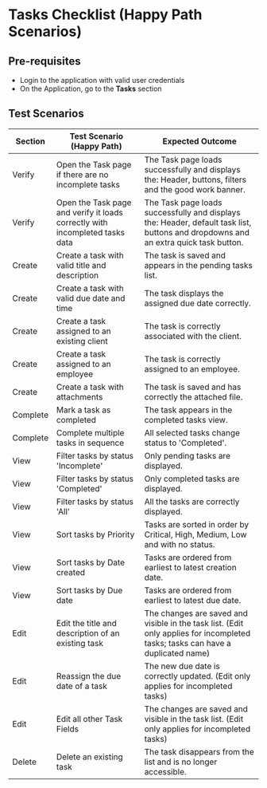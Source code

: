 # Tasks Checklist (Happy Path Scenarios)

## Pre-requisites
- Login to the application with valid user credentials  
- On the Application, go to the **Tasks** section  


## Test Scenarios

| Section | Test Scenario (Happy Path) | Expected Outcome |
|-------------------|----------------------------|------------------|
| Verify   | Open the Task page if there are no incomplete tasks | The Task page loads successfully and displays the: Header, buttons, filters and the good work banner. |
| Verify   | Open the Task page and verify it loads correctly with incompleted tasks data | The Task page loads successfully and displays the: Header, default task list, buttons and dropdowns and an extra quick task button. |
| Create   | Create a task with valid title and description | The task is saved and appears in the pending tasks list. |
| Create   | Create a task with valid due date and time | The task displays the assigned due date correctly. |
| Create   | Create a task assigned to an existing client | The task is correctly associated with the client. |
| Create   | Create a task assigned to an employee | The task is correctly assigned to an employee. |
| Create   | Create a task with attachments | The task is saved and has correctly the attached file. |
| Complete | Mark a task as completed | The task appears in the completed tasks view. |
| Complete | Complete multiple tasks in sequence | All selected tasks change status to 'Completed'. |
| View     | Filter tasks by status 'Incomplete' | Only pending tasks are displayed. |
| View     | Filter tasks by status 'Completed' | Only completed tasks are displayed. |
| View     | Filter tasks by status 'All' | All the tasks are correctly displayed. |
| View     | Sort tasks by Priority | Tasks are sorted in order by Critical, High, Medium, Low and with no status. |
| View     | Sort tasks by Date created | Tasks are ordered from earliest to latest creation date. |
| View     | Sort tasks by Due date | Tasks are ordered from earliest to latest due date. |
| Edit     | Edit the title and description of an existing task | The changes are saved and visible in the task list. (Edit only applies for incompleted tasks; tasks can have a duplicated name) |
| Edit     | Reassign the due date of a task | The new due date is correctly updated. (Edit only applies for incompleted tasks) |
| Edit     | Edit all other Task Fields | The changes are saved and visible in the task list. (Edit only applies for incompleted tasks) |
| Delete   | Delete an existing task | The task disappears from the list and is no longer accessible. |
